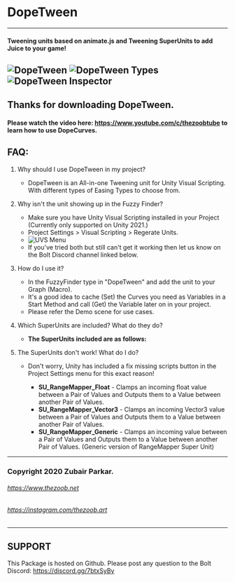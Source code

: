 # DopeTween


 --------------------------------------------
 #### Tweening units based on animate.js and Tweening SuperUnits to add Juice to your game!
![DopeTween](https://i.imgur.com/1gmIuYv.png)
![DopeTween Types](https://i.imgur.com/zKdjd0E.png)
![DopeTween Inspector](https://i.imgur.com/bAGMwOf.png)
 --------------------------------------------

## Thanks for downloading DopeTween.

#### Please watch the video here: https://www.youtube.com/c/thezoobtube to learn how to use DopeCurves.

## FAQ:

 1. Why should I use DopeTween in my project?
	- DopeTween is an All-in-one Tweening unit for Unity Visual Scripting. With different types of Easing Types to choose from.

 2. Why isn't the unit showing up in the Fuzzy Finder?
	- Make sure you have Unity Visual Scripting installed in your Project (Currently only supported on Unity 2021.)
	- Project Settings > Visual Scripting > Regerate Units.
	- ![UVS Menu](https://i.imgur.com/hWZIJF0.png)
	- If you've tried both but still can't get it working then let us know on the Bolt Discord channel linked below.

 3. How do I use it?
	- In the FuzzyFinder type in "DopeTween" and add the unit to your Graph (Macro). 
	- It's a good idea to cache (Set) the Curves you need as Variables in a Start Method and call (Get) the Variable later on in your project.
	- Please refer the Demo scene for use cases.

 4. Which SuperUnits are included? What do they do?
	- **The SuperUnits included are as follows:**

5. The SuperUnits don't work! What do I do?
	- Don't worry, Unity has included a fix missing scripts button in the Project Settings menu for this exact reason!

		- **SU_RangeMapper_Float** - Clamps an incoming float value between a Pair of Values and Outputs them to a Value between another Pair of Values.
		- **SU_RangeMapper_Vector3** - Clamps an incoming Vector3 value between a Pair of Values and Outputs them to a Value between another Pair of Values.
		- **SU_RangeMapper_Generic** - Clamps an incoming value between a Pair of Values and Outputs them to a Value between another Pair of Values. (Generic version of RangeMapper Super Unit)

--------------------------------------

### Copyright 2020 Zubair Parkar.
###### https://www.thezoob.net
###### https://instagram.com/thezoob.art
--------------------------------------

SUPPORT
--------------------------------------
This Package is hosted on Github.
Please post any question to the Bolt Discord:
https://discord.gg/7btxSyBy
